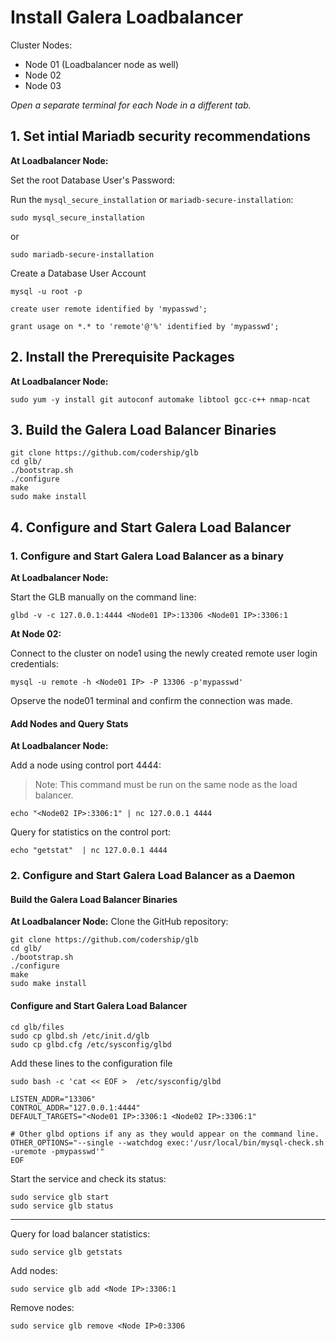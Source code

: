 # Install Galera Loadbalancer
Cluster Nodes:
- Node 01 (Loadbalancer node as well)
- Node 02
- Node 03
 
 _Open a separate terminal for each Node in a different tab._

## 1. Set intial Mariadb security recommendations

**At Loadbalancer Node:**

Set the root Database User's Password:

Run the `mysql_secure_installation` or `mariadb-secure-installation`:
```
sudo mysql_secure_installation
```
or 
```
sudo mariadb-secure-installation
```
Create a Database User Account
```
mysql -u root -p
```

```
create user remote identified by 'mypasswd';

grant usage on *.* to 'remote'@'%' identified by 'mypasswd';
```

## 2. Install the Prerequisite Packages 
**At Loadbalancer Node:**

```
sudo yum -y install git autoconf automake libtool gcc-c++ nmap-ncat
```

## 3. Build the Galera Load Balancer Binaries
```
git clone https://github.com/codership/glb
cd glb/
./bootstrap.sh
./configure
make
sudo make install

```
## 4. Configure and Start Galera Load Balancer
### 1. Configure and Start Galera Load Balancer as a binary
**At Loadbalancer Node:**

Start the GLB manually on the command line:
```
glbd -v -c 127.0.0.1:4444 <Node01 IP>:13306 <Node01 IP>:3306:1
```
**At Node 02:**

Connect to the cluster on node1 using the newly created remote user login credentials:
```
mysql -u remote -h <Node01 IP> -P 13306 -p'mypasswd'
```
Opserve the node01 terminal and confirm the connection was made.


#### Add Nodes and Query Stats
**At Loadbalancer Node:**

Add a node using control port 4444:

> Note: This command must be run on the same node as the load balancer.
```
echo "<Node02 IP>:3306:1" | nc 127.0.0.1 4444
```

Query for statistics on the control port:
```
echo "getstat"  | nc 127.0.0.1 4444
```
### 2. Configure and Start Galera Load Balancer as a Daemon
#### Build the Galera Load Balancer Binaries
**At Loadbalancer Node:**
Clone the GitHub repository:

```
git clone https://github.com/codership/glb
cd glb/
./bootstrap.sh
./configure
make
sudo make install

```

#### Configure and Start Galera Load Balancer
```
cd glb/files
sudo cp glbd.sh /etc/init.d/glb
sudo cp glbd.cfg /etc/sysconfig/glbd
```

Add these lines to the configuration file
```
sudo bash -c 'cat << EOF >  /etc/sysconfig/glbd

LISTEN_ADDR="13306"
CONTROL_ADDR="127.0.0.1:4444"
DEFAULT_TARGETS="<Node01 IP>:3306:1 <Node02 IP>:3306:1"

# Other glbd options if any as they would appear on the command line.
OTHER_OPTIONS="--single --watchdog exec:'/usr/local/bin/mysql-check.sh -uremote -pmypasswd'"
EOF
```

Start the service and check its status:
```
sudo service glb start
sudo service glb status
```

---
Query for load balancer statistics:
```
sudo service glb getstats
```

Add nodes:
```
sudo service glb add <Node IP>:3306:1
```
Remove nodes:
```
sudo service glb remove <Node IP>0:3306
```